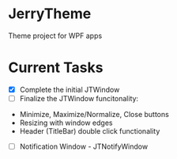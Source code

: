 # JerryTheme
Theme project for WPF apps

# Current Tasks
 - [x] Complete the initial JTWindow
 - [ ] Finalize the JTWindow funcitonality:
  * Minimize, Maximize/Normalize, Close buttons
  * Resizing with window edges
  * Header (TitleBar) double click functionality
 - [ ] Notification Window - JTNotifyWindow
